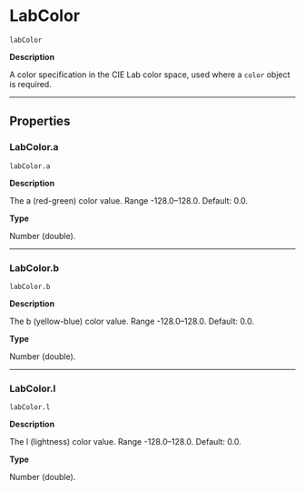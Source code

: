 # LabColor

`labColor`

**Description**

A color specification in the CIE Lab color space, used where a `color` object is required.

---

## Properties

### LabColor.a

`labColor.a`

**Description**

The a (red-green) color value. Range -128.0–128.0. Default: 0.0.

**Type**

Number (double).

---

### LabColor.b

`labColor.b`

**Description**

The b (yellow-blue) color value. Range -128.0–128.0. Default: 0.0.

**Type**

Number (double).

---

### LabColor.l

`labColor.l`

**Description**

The l (lightness) color value. Range -128.0–128.0. Default: 0.0.

**Type**

Number (double).
